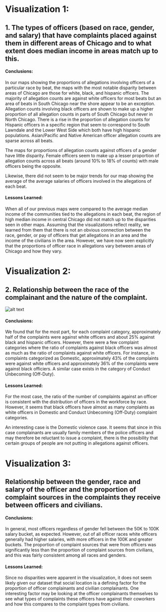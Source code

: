 # Visualization 1: 

## 1. The types of officers (based on race, gender, and salary) that have complaints placed against them in different areas of Chicago and to what extent does median income in areas match up to this.

#### Conclusions: 
In our maps showing the proportions of allegations involving officers of a particular race by beat, the maps with the most notable disparity between areas of Chicago are those for white, black, and hispanic officers. The majority of allegation counts are against white officers for most beats but an area of beats in South Chicago near the shore appear to be an exception. Allegation counts involving black officers are shown to make up a higher proportion of all allegation counts in parts of South Chicago but never in North Chicago. There is a rise in the proportion of allegation counts for Hispanic officers in a specific region that seem to correspond to South Lawndale and the Lower West Side which both have high hispanic populations. Asian/Pacific and Native American officer allegation counts are sparse across all beats.

The maps for proportions of allegation counts against officers of a gender have little disparity. Female officers seem to make up a lesser proportion of allegation counts across all beats (around 10% to 18% of counts) with male officers being the opposite.

Likewise, there did not seem to be major trends for our map showing the average of the average salaries of officers involved in the allegations of each beat.

#### Lessons Learned: 
When all of our previous maps were compared to the average median income of the communities tied to the allegations in each beat, the region of high median income in central Chicago did not match up to the disparities seen in other maps. Assuming that the visualizations reflect reality, we learned from them that there is not an obvious connection between the race, gender, or pay of officers that get allegations in an area and the income of the civilians in the area. However, we have now seen explicitly that the proportions of officer race in allegations vary between areas of Chicago and how they vary.

# Visualization 2:

## 2. Relationship between the race of the complainant and the nature of the complaint. 

![alt text]()

#### Conclusions: 
We found that for the most part, for each complaint category, approximately half of the complaints were against white officers and about 25% against black and hispanic officers. However, there were a few complaint categories where the ratio of complaints against black officers was almost as much as the ratio of complaints against white officers. For instance, in complaints categorized as Domestic, approximately 43% of the complaints were against white officers and approximately 36% of the complaints were against black officiers. A similar case exists in the category of Conduct Unbecoming (Off-Duty). 

#### Lessons Learned: 
For the most case, the ratio of the number of complaints against an officer is consistent with the distribution of officers in the workforce by race. However, it seems that black officers have almost as many complaints as white officers in Domestic and Conduct Unbecoming (Off-Duty) complaint categories. 

An interesting case is the Domestic violence case. It seems that since in this case complainants are usually family members of the police officers and may therefore be reluctant to issue a complaint, there is the possibility that certain groups of people are not putting in allegations against officers. 

# Visualization 3: 

## Relationship between the gender, race and salary of the officer and the proportion of complaint sources in the complaints they receive between officers and civilians.

#### Conclusions: 
In general, most officers regardless of gender fell between the 50K to 100K salary bucket, as expected. However, out of all officer races white officers generally had higher salaries, with more officers in the 100K and greater buckets. The proportion of complaint sources that were from officers was significantly less than the proportion of complaint sources from civilians, and this was fairly consistent among all races and genders. 

#### Lessons Learned: 
Since no disparities were apparent in the visualization, it does not seem likely given our dataset that social location is a defining factor for the proportion of officer complainants and civilian complainants. One interesting factor may be looking at the officer complainants themselves to see what types of complaints these officers have against their coworkers and how this compares to the complaint types from civilians. 


